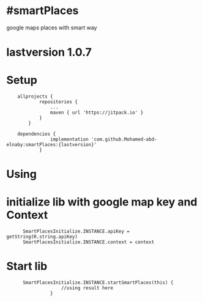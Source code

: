# #smartPlaces
 google maps places with smart way

# lastversion 1.0.7

# Setup

	    allprojects {
         		repositories {
         			...
         			maven { url 'https://jitpack.io' }
         		}
         	}

        dependencies {
         	        implementation 'com.github.Mohamed-abd-elnaby:smartPlaces:{lastversion}'
             	}


# Using

 # initialize lib with google map key and Context

          SmartPlacesInitialize.INSTANCE.apiKey = getString(R.string.apiKey)
          SmartPlacesInitialize.INSTANCE.context = context


 # Start lib 
          SmartPlacesInitialize.INSTANCE.startSmartPlaces(this) {
                        //using result here
                    }
